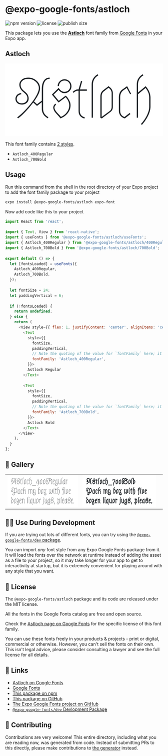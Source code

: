 # @expo-google-fonts/astloch

![npm version](https://flat.badgen.net/npm/v/@expo-google-fonts/astloch)
![license](https://flat.badgen.net/github/license/expo/google-fonts)
![publish size](https://flat.badgen.net/packagephobia/install/@expo-google-fonts/astloch)

This package lets you use the [**Astloch**](https://fonts.google.com/specimen/Astloch) font family from [Google Fonts](https://fonts.google.com/) in your Expo app.

## Astloch

![Astloch](./font-family.png)

This font family contains [2 styles](#-gallery).

- `Astloch_400Regular`
- `Astloch_700Bold`

## Usage

Run this command from the shell in the root directory of your Expo project to add the font family package to your project
```sh
expo install @expo-google-fonts/astloch expo-font
```

Now add code like this to your project
```js
import React from 'react';

import { Text, View } from 'react-native';
import { useFonts } from '@expo-google-fonts/astloch/useFonts';
import { Astloch_400Regular } from '@expo-google-fonts/astloch/400Regular';
import { Astloch_700Bold } from '@expo-google-fonts/astloch/700Bold';

export default () => {
  let [fontsLoaded] = useFonts({
    Astloch_400Regular,
    Astloch_700Bold,
  });

  let fontSize = 24;
  let paddingVertical = 6;

  if (!fontsLoaded) {
    return undefined;
  } else {
    return (
      <View style={{ flex: 1, justifyContent: 'center', alignItems: 'center' }}>
        <Text
          style={{
            fontSize,
            paddingVertical,
            // Note the quoting of the value for `fontFamily` here; it expects a string!
            fontFamily: 'Astloch_400Regular',
          }}>
          Astloch Regular
        </Text>

        <Text
          style={{
            fontSize,
            paddingVertical,
            // Note the quoting of the value for `fontFamily` here; it expects a string!
            fontFamily: 'Astloch_700Bold',
          }}>
          Astloch Bold
        </Text>
      </View>
    );
  }
};

```

## 🔡 Gallery


||||
|-|-|-|
|![Astloch_400Regular](.//400Regular/Astloch_400Regular.ttf.png)|![Astloch_700Bold](.//700Bold/Astloch_700Bold.ttf.png)|||


## 👩‍💻 Use During Development

If you are trying out lots of different fonts, you can try using the [`@expo-google-fonts/dev` package](https://github.com/freeboub/google-fonts/tree/master/font-packages/dev#readme).

You can import *any* font style from any Expo Google Fonts package from it. It will load the fonts
over the network at runtime instead of adding the asset as a file to your project, so it may take longer
for your app to get to interactivity at startup, but it is extremely convenient
for playing around with any style that you want.

## 📖 License

The `@expo-google-fonts/astloch` package and its code are released under the MIT license.

All the fonts in the Google Fonts catalog are free and open source.

Check the [Astloch page on Google Fonts](https://fonts.google.com/specimen/Astloch) for the specific license of this font family.

You can use these fonts freely in your products & projects - print or digital, commercial or otherwise. However, you can't sell the fonts on their own. This isn't legal advice, please consider consulting a lawyer and see the full license for all details.

## 🔗 Links

- [Astloch on Google Fonts](https://fonts.google.com/specimen/Astloch)
- [Google Fonts](https://fonts.google.com/)
- [This package on npm](https://www.npmjs.com/package/@expo-google-fonts/astloch)
- [This package on GitHub](https://github.com/freeboub/google-fonts/tree/master/font-packages/astloch)
- [The Expo Google Fonts project on GitHub](https://github.com/freeboub/google-fonts)
- [`@expo-google-fonts/dev` Devlopment Package](https://github.com/freeboub/google-fonts/tree/master/font-packages/dev)

## 🤝 Contributing

Contributions are very welcome! This entire directory, including what you are reading now, was generated from code. Instead of submitting PRs to this directly, please make contributions to [the generator](https://github.com/freeboub/google-fonts/tree/master/packages/generator) instead.
